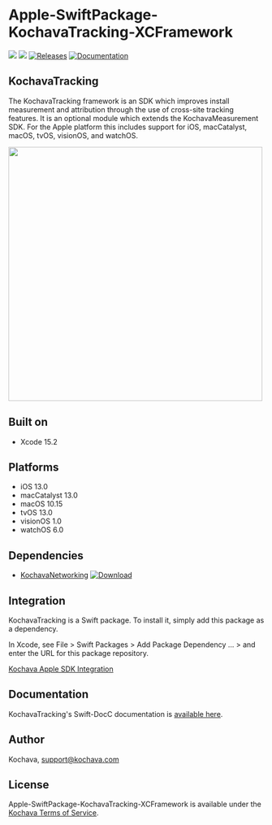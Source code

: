 # Apple-SwiftPackage-KochavaTracking-XCFramework

[![](https://img.shields.io/endpoint?url=https%3A%2F%2Fswiftpackageindex.com%2Fapi%2Fpackages%2FKochava%2FApple-SwiftPackage-KochavaTracking-XCFramework%2Fbadge%3Ftype%3Dplatforms)](https://swiftpackageindex.com/Kochava/Apple-SwiftPackage-KochavaTracking-XCFramework)
[![](https://img.shields.io/endpoint?url=https%3A%2F%2Fswiftpackageindex.com%2Fapi%2Fpackages%2FKochava%2FApple-SwiftPackage-KochavaTracking-XCFramework%2Fbadge%3Ftype%3Dswift-versions)](https://swiftpackageindex.com/Kochava/Apple-SwiftPackage-KochavaTracking-XCFramework)
[![Releases](https://img.shields.io/github/v/release/kochava/Apple-SwiftPackage-KochavaTracking-XCFramework?include_prereleases&sort=semver)](https://github.com/Kochava/Apple-SwiftPackage-KochavaTracking-XCFramework/releases)
[![Documentation](https://img.shields.io/badge/Documentation-Visit-202020?style=flat)](https://kochava.github.io/Apple-SwiftPackage-KochavaTracking/documentation/kochavatracking)

## KochavaTracking

The KochavaTracking framework is an SDK which improves install measurement and attribution through the use of cross-site tracking features.  It is an optional module which extends the KochavaMeasurement SDK.  For the Apple platform this includes support for iOS, macCatalyst, macOS, tvOS, visionOS, and watchOS.

<img src="https://storage.googleapis.com/kochava-web/2016/07/Kochava-horizontal-black-800x154.png" width="500" />

## Built on

* Xcode 15.2

## Platforms

* iOS 13.0
* macCatalyst 13.0
* macOS 10.15
* tvOS 13.0
* visionOS 1.0
* watchOS 6.0

## Dependencies

* [KochavaNetworking](https://github.com/Kochava/Apple-SwiftPackage-KochavaNetworking-XCFramework) [![Download](https://img.shields.io/github/v/release/kochava/Apple-SwiftPackage-KochavaNetworking-XCFramework?include_prereleases&sort=semver)](https://github.com/Kochava/Apple-SwiftPackage-KochavaNetworking-XCFramework/releases)

## Integration

KochavaTracking is a Swift package.  To install it, simply add this package as a dependency.

In Xcode, see File > Swift Packages > Add Package Dependency ... > and enter the URL for this package repository.

[Kochava Apple SDK Integration](https://support.kochava.com/sdk-integration/ios-sdk-integration/)

## Documentation

KochavaTracking's Swift-DocC documentation is [available here](https://kochava.github.io/Apple-SwiftPackage-KochavaTracking/documentation/kochavatracking).

## Author

Kochava, support@kochava.com

## License

Apple-SwiftPackage-KochavaTracking-XCFramework is available under the [Kochava Terms of Service](https://www.kochava.com/terms-of-service/).
